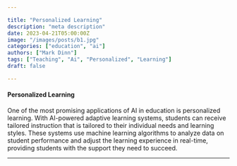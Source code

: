 ```yaml
---

title: "Personalized Learning"
description: "meta description"
date: 2023-04-21T05:00:00Z
image: "/images/posts/b1.jpg"
categories: ["education", "ai"]
authors: ["Mark Dinn"]
tags: ["Teaching", "Ai", "Personalized", "Learning"]
draft: false

---
```




#### Personalized Learning

One of the most promising applications of AI in education is personalized learning. With AI-powered adaptive learning systems, students can receive tailored instruction that is tailored to their individual needs and learning styles. These systems use machine learning algorithms to analyze data on student performance and adjust the learning experience in real-time, providing students with the support they need to succeed.

---

